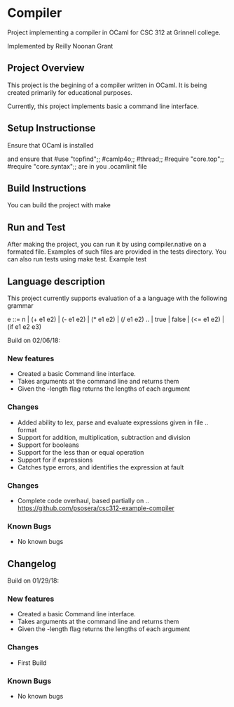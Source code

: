 # Compiler
Project implementing a compiler in OCaml
for CSC 312 at Grinnell college.

Implemented by Reilly Noonan Grant

## Project Overview
This project is the begining of a compiler written in OCaml. It is
being created primarily for educational purposes.

Currently, this project implements basic a command line interface.

## Setup Instructionse
Ensure that OCaml is installed

and ensure that
\#use "topfind";;
\#camlp4o;;
\#thread;;
\#require "core.top";;
\#require "core.syntax";;
are in you .ocamlinit file

## Build Instructions

You can build the project with
make

## Run and Test
After making the project, you can run it by using compiler.native on a
formated file. Examples of such files are provided in the tests
directory. You can also run tests using make test. Example test

## Language description
This project currently supports evaluation of a a language with the following grammar

e ::= n | (+ e1 e2) | (- e1 e2) | (* e1 e2) | (/ e1 e2)
..    | true | false | (<= e1 e2) | (if e1 e2 e3)


Build on 02/06/18:
### New features

- Created a basic Command line interface.
- Takes arguments at the command line and returns them
- Given the -length flag returns the lengths of each argument

### Changes

-  Added ability to lex, parse and evaluate expressions given in file 
.. format
- Support for addition, multiplication, subtraction and division
- Support for booleans
- Support for the less than or equal operation
- Support for if expressions
- Catches type errors, and identifies the expression at fault


### Changes

- Complete code overhaul, based partially on
.. https://github.com/psosera/csc312-example-compiler

### Known Bugs

- No known bugs

## Changelog

Build on 01/29/18:
### New features

- Created a basic Command line interface.
- Takes arguments at the command line and returns them
- Given the -length flag returns the lengths of each argument

### Changes

- First Build

### Known Bugs

- No known bugs
